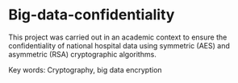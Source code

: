 # Big-data-confidentiality
This project was carried out in an academic context to ensure the confidentiality of national hospital data using symmetric (AES) and asymmetric (RSA) cryptographic algorithms.

Key words: Cryptography, big data encryption
